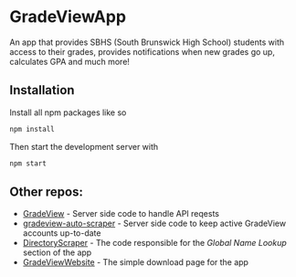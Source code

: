 # GradeViewApp
An app that provides SBHS (South Brunswick High School) students with access to their grades, provides notifications when new grades go up, calculates GPA and much more!

## Installation
Install all npm packages like so
```bash
npm install
```
Then start the development server with
```bash
npm start
```

## Other repos:
- [GradeView](https://github.com/KihtrakRaknas/GradeView) - Server side code to handle API reqests
- [gradeview-auto-scraper](https://github.com/KihtrakRaknas/gradeview-auto-scraper) - Server side code to keep active GradeView accounts up-to-date
- [DirectoryScraper](https://github.com/KihtrakRaknas/DirectoryScraper/blob/master/README.md) - The code responsible for the *Global Name Lookup* section of the app
- [GradeViewWebsite](https://github.com/KihtrakRaknas/GradeViewWebsite) - The simple download page for the app
